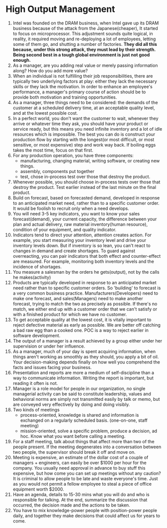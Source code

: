 # High Output Management

1. Intel was founded on the DRAM business, when Intel gave up its DRAM business because of the attack from the Japanese(cheaper), It started to focus on microprocessor. This adjustment sounds quite logical, in reality, it required moving and re-deploying a lot of employees, letting some of them go, and shutting a number of factories. **They did all this because, under this strong attack, they must lead by their strength. Being second best in a tough global environment is just not good enough.**
2. As a manager, are you adding real value or merely passing information along? How do you add more value?
3. When an individual is not fulfilling their job responsibilities, there are typically two underlying factors at play: either they lack the necessary skills or they lack the motivation. In order to enhance an employee's performance, a manager's primary course of action should be to provide both motivation and training opportunities.
4. As a manager, three things need to be considered: the demands of the customer at a scheduled delivery time, at an acceptable quality level, and at the lowest possible cost.
5. In a perfect world, you don't want the customer to wait, whenever they arrive or whatever time they ask, you should have your product or service ready, but this means you need infinite inventory and a lot of idle resources which is impossible. The best you can do is construct your production flow by starting with the longest(or most difficult, or most sensitive, or most expensive) step and work way back. If boiling eggs takes the most time, focus on that first.
6. For any production operation, you have three components:
     - manufacturing, changing material, writing software, or creating new things.
     - assembly, components put together
     - test, chose in-process test over those that destroy the product. 
7. Whenever possible, you should choose in-process tests over those that destroy the product. Test earlier instead of the last minute on the final product.
8. Build on forecast, based on forecasted demand, developed in response to an anticipated market need, rather than to a specific customer order. It would be foolish to recruit only when a need develops.
9. You will need 3-5 key indicators, you want to know your sales forecast(demand), your current capacity, the difference between your plan and actual delivery, raw material inventory(human resource), condition of your equipment, and quality indicator.
10. Indicators tend to direct your attention, attention creates action. For example, you start measuring your inventory level and drive your inventory levels down. But if inventory is so lean, you can't react to changes in demand and create shortages. To guard against overreacting, you can pair indicators that both effect and counter-effect are measured. For example, monitoring both inventory levels and the incidence of shortages.
11. You measure a salesman by the orders he gets(output), not by the calls he makes(activity)
12. Products are typically developed in response to an anticipated market need rather than to specific customer orders. So 'building' to forecast is a very common business practice. Manufacturers(Developers) need to make one forecast, and sales(Managers) need to make another forecast, trying to match the two as precisely as possible. If there's no match, we either end up with a customer order that we can't satisfy or with a finished product for which we have no customer.
13. To get acceptable quality at the lowest cost, it is vitally important to reject defective material as early as possible. We are better off catching a bad raw egg than a cooked one. POC is a way to reject earlier in software development.
14. The output of a manager is a result achieved by a group either under her supervision or under her influence.
15. As a manager, much of your day is spent acquiring information, when things aren't working as smoothly as they should, you apply a bit of oil. Your decision-making depends finally on how well you comprehend the facts and issues facing your business.
16. Presentation and reports are more a medium of self-discipline than a way to communicate information. Writing the report is important, but reading it often is not.
17. Manager is a role model for people in our organization, no single managerial activity can be said to constitute leadership, values and behavioral norms are simply not transmitted easily by talk or memo, but are conveyed very effectively by doing and doing visibly.
18. Two kinds of meetings
     - process-oriented, knowledge is shared and information is exchanged on a regularly scheduled basis. (one-on-one, staff meeting)
     - mission-oriented, solve a specific problem, produce a decision, ad hoc. Know what you want before calling a meeting.
19. For a staff meeting, talk about things that affect more than two of the people present. If the meeting degenerates into a conversation between two people, the supervisor should break it off and move on.
20. Meeting is expensive, an estimate of the dollar cost of a couple of managers + engineers, can easily be over $1000 per hour for the company. You usually need approval in advance to buy stuff this expensive, but how come you can set up meetings without any caution? It is criminal to allow people to be late and waste everyone's time. Just as you would not permit a fellow employee to steal a piece of office equipment worth $2000. 
21. Have an agenda, details to 15-30 mins what you will do and who is responsible for talking. At the end, summarize the discussion that occurred, the decision made and the actions to be taken.
22. You have to mix knowledge-power people with position-power people daily, and together they make decisions that could affect us for years to come. 
